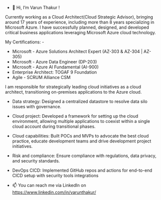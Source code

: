 - 👋 Hi, I’m Varun Thakur !

Currently working as a Cloud Architect(Cloud Strategic Advisor), bringing around 17 years of experience, including more than 8 years specializing in Microsoft Azure. I have successfully planned, designed, and developed critical business applications leveraging Microsoft Azure cloud technology.

My Certifications: -
- Microsoft - Azure Solutions Architect Expert (AZ-303 & AZ-304 | AZ-305)
- Microsoft - Azure Data Engineer (DP-203)
- Microsoft - Azure AI Fundamental (AI-900)
- Enterprise Architect: TOGAF 9 Foundation
- Agile - SCRUM Alliance CSM

I am responsible for strategically leading cloud initiatives as a cloud architect, transitioning on-premises applications to the Azure cloud. 
 
- Data strategy: Designed a centralized datastore to resolve data silo issues with governance. 
- Cloud project: Developed a framework for setting up the cloud environment, allowing multiple applications to coexist within a single cloud account during transitional phases. 
- Cloud capabilities: Built POCs and MVPs to advocate the best cloud practice, educate development teams and drive development project initiatives. 
- Risk and compliance: Ensure compliance with regulations, data privacy, and security standards. 
- DevOps CICD: Implemented GitHub repos and actions for end-to-end CICD setup with security tools integrations


- 📫 You can reach me via LinkedIn on https://www.linkedin.com/in/varunthakur/

<!---
varunnthakuur/varunnthakuur is a ✨ special ✨ repository because its `README.md` (this file) appears on your GitHub profile.
You can click the Preview link to take a look at your changes.
--->
